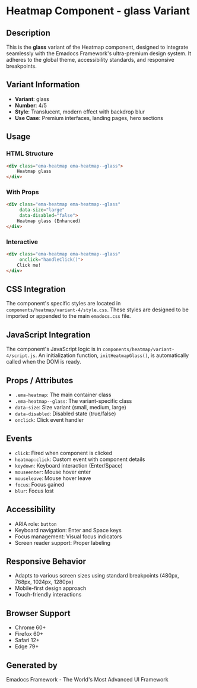 # Heatmap Component - glass Variant

## Description
This is the **glass** variant of the Heatmap component, designed to integrate seamlessly with the Emadocs Framework's ultra-premium design system. It adheres to the global theme, accessibility standards, and responsive breakpoints.

## Variant Information
- **Variant**: glass
- **Number**: 4/5
- **Style**: Translucent, modern effect with backdrop blur
- **Use Case**: Premium interfaces, landing pages, hero sections

## Usage

### HTML Structure
```html
<div class="ema-heatmap ema-heatmap--glass">
    Heatmap glass
</div>
```

### With Props
```html
<div class="ema-heatmap ema-heatmap--glass" 
     data-size="large" 
     data-disabled="false">
    Heatmap glass (Enhanced)
</div>
```

### Interactive
```html
<div class="ema-heatmap ema-heatmap--glass" 
     onclick="handleClick()">
    Click me!
</div>
```

## CSS Integration
The component's specific styles are located in `components/heatmap/variant-4/style.css`. These styles are designed to be imported or appended to the main `emadocs.css` file.

## JavaScript Integration
The component's JavaScript logic is in `components/heatmap/variant-4/script.js`. An initialization function, `initHeatmapGlass()`, is automatically called when the DOM is ready.

## Props / Attributes
- `.ema-heatmap`: The main container class
- `.ema-heatmap--glass`: The variant-specific class
- `data-size`: Size variant (small, medium, large)
- `data-disabled`: Disabled state (true/false)
- `onclick`: Click event handler

## Events
- `click`: Fired when component is clicked
- `heatmap:click`: Custom event with component details
- `keydown`: Keyboard interaction (Enter/Space)
- `mouseenter`: Mouse hover enter
- `mouseleave`: Mouse hover leave
- `focus`: Focus gained
- `blur`: Focus lost

## Accessibility
- ARIA role: `button`
- Keyboard navigation: Enter and Space keys
- Focus management: Visual focus indicators
- Screen reader support: Proper labeling

## Responsive Behavior
- Adapts to various screen sizes using standard breakpoints (480px, 768px, 1024px, 1280px)
- Mobile-first design approach
- Touch-friendly interactions

## Browser Support
- Chrome 60+
- Firefox 60+
- Safari 12+
- Edge 79+

## Generated by
Emadocs Framework - The World's Most Advanced UI Framework
